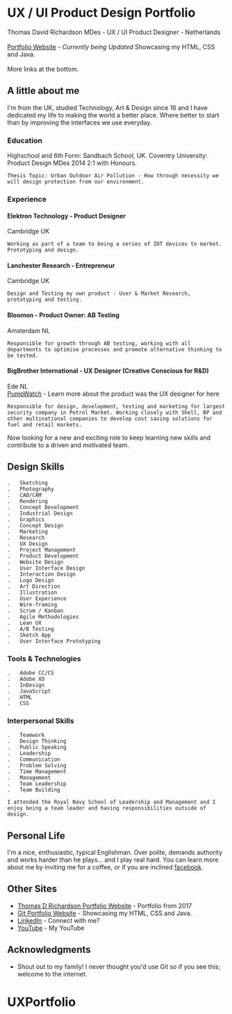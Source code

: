 # UX / UI Product Design Portfolio

Thomas David Richardson MDes - UX / UI Product Designer - Netherlands 
<br><br>
[Portfolio Website](https://tdr1991vr.github.io/UXPortfolio/) - *Currently being Updated* Showcasing my HTML, CSS and Java.<br>
<br>
More links at the bottom. 

## A little about me

I'm from the UK, studied Technology, Art & Design since 16 and I have dedicated my life to making the world a better place. Where better to start than by improving the interfaces we use everyday. 

### Education

Highschool and 6th Form: Sandbach School, UK. Coventry University: Product Design MDes 2014 2:1 with Honours.

```
Thesis Topic: Urban Outdoor Air Pollution - How through necessity we will design protection from our environment. 
```

### Experience

#### Elektron Technology - Product Designer
Cambridge UK

```
Working as part of a team to being a series of IOT devices to market. Prototyping and design. 
```

#### Lanchester Research - Entrepreneur
Cambridge UK

```
Design and Testing my own product - User & Market Research, prototyping and testing. 
```

#### Bloomon - Product Owner: AB Testing
Amsterdam NL 

```
Responsible for growth through AB testing, working with all departments to optimise processes and promote alternative thinking to be tested.  
```

#### BigBrother International - UX Designer (Creative Conscious for R&D)
Ede NL <br>
[PumpWatch](http://www.pumpwatch.nl) - Learn more about the product was the UX designer for here

```
Responsible for design, development, testing and marketing for largest security company in Petrol Market. Working closely with Shell, BP and other multinational companies to develop cost saving solutions for fuel and retail markets. 
```

Now looking for a new and exciting role to keep learning new skills and contribute to a driven and motivated team.


## Design Skills

	.	Sketching
	.	Photography
	.	CAD/CAM
	.	Rendering
	.	Concept Development
	.	Industrial Design
	.	Graphics
	.	Concept Design
	.	Marketing
	.	Research
	.	UX Design
	.	Project Management
	.	Product Development
	.	Website Design
	.	User Interface Design
	.	Interaction Design
	.	Logo Design
	.	Art Direction
	.	Illustration
	.	User Experience
	.	Wire-framing
	.	Scrum / Kanban
	.	Agile Methodologies
 	.	Lean UX
	.	A/B Testing
	.	Sketch App
	.	User Interface Prototyping

###	Tools & Technologies

	.	Adobe CC/CS
	.	Adobe XD
	.	InDesign
	.	JavaScript
	.	HTML
	.	CSS

### Interpersonal Skills

	.	Teamwork
	.	Design Thinking
	.	Public Speaking
	.	Leadership
	.	Communication
	.	Problem Solving
	.	Time Management
	.	Management
	.	Team Leadership
	.	Team Building

```
I attended the Royal Navy School of Leadership and Management and I enjoy being a team leader and having responsibilities outside of design.
```

## Personal Life

I'm a nice, enthusiastic, typical Englishman. Over polite, demands authority and works harder than he plays... and I play real hard. You can learn more about me by inviting me for a coffee, or if you are inclined [facebook](http://www.facebook.com/tdrichardson).

## Other Sites

* [Thomas D Richardson Portfolio Website](http://thomasdrichardson.strikingly.com) - Portfolio from 2017
* [Git Portfolio Website](https://tdr1991vr.github.io/UXPortfolio/) - Showcasing my HTML, CSS and Java.
* [LinkedIn](www.linkedin.com/in/thomasdrichardson) - Connect with me? 
* [YouTube](https://www.youtube.com/channel/UCt_LYcFwPx7HT1RXS7JNR-g/) - My YouTube 




## Acknowledgments

* Shout out to my family! I never thought you'd use Git so if you see this; welcome to the internet. 
# UXPortfolio
